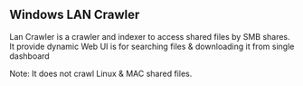 ## Windows LAN Crawler

Lan Crawler is a crawler and indexer to access shared files by SMB shares. 
It provide dynamic Web UI is for searching files & downloading it from single dashboard

Note: It does not crawl Linux & MAC shared files.
